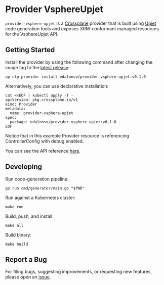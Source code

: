 # Provider VsphereUpjet

`provider-vsphere-upjet` is a [Crossplane](https://crossplane.io/) provider that
is built using [Upjet](https://github.com/crossplane/upjet) code
generation tools and exposes XRM-conformant managed resources for the
VsphereUpjet API.

## Getting Started

Install the provider by using the following command after changing the image tag
to the [latest release](https://marketplace.upbound.io/providers/edalonso/provider-vsphere-upjet):
```
up ctp provider install edalonso/provider-vsphere-upjet:v0.1.0
```

Alternatively, you can use declarative installation:
```
cat <<EOF | kubectl apply -f -
apiVersion: pkg.crossplane.io/v1
kind: Provider
metadata:
  name: provider-vsphere-upjet
spec:
  package: edalonso/provider-vsphere-upjet:v0.1.0
EOF
```

Notice that in this example Provider resource is referencing ControllerConfig with debug enabled.

You can see the API reference [here](https://doc.crds.dev/github.com/edalonso/provider-vsphere-upjet).

## Developing

Run code-generation pipeline:
```console
go run cmd/generator/main.go "$PWD"
```

Run against a Kubernetes cluster:

```console
make run
```

Build, push, and install:

```console
make all
```

Build binary:

```console
make build
```

## Report a Bug

For filing bugs, suggesting improvements, or requesting new features, please
open an [issue](https://github.com/edalonso/provider-vsphere-upjet/issues).
